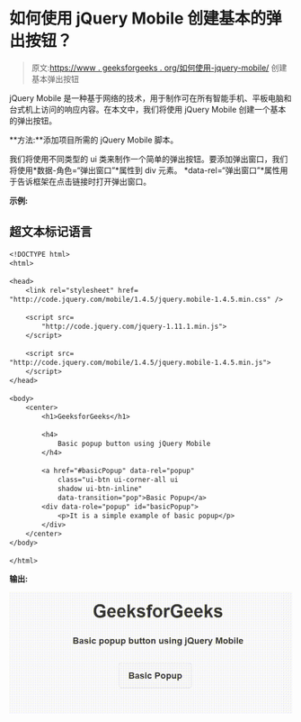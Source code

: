 # 如何使用 jQuery Mobile 创建基本的弹出按钮？

> 原文:[https://www . geeksforgeeks . org/如何使用-jquery-mobile/](https://www.geeksforgeeks.org/how-to-create-a-basic-popup-button-using-jquery-mobile/) 创建基本弹出按钮

jQuery Mobile 是一种基于网络的技术，用于制作可在所有智能手机、平板电脑和台式机上访问的响应内容。在本文中，我们将使用 jQuery Mobile 创建一个基本的弹出按钮。

**方法:**添加项目所需的 jQuery Mobile 脚本。

> <link rel="”stylesheet”" href="”http://code.jquery.com/mobile/1.4.5/jquery.mobile-1.4.5.min.css”">

我们将使用不同类型的 ui 类来制作一个简单的弹出按钮。要添加弹出窗口，我们将使用*数据-角色=“弹出窗口”*属性到 div 元素。 *data-rel=“弹出窗口”*属性用于告诉框架在点击链接时打开弹出窗口。

**示例:**

## 超文本标记语言

```
<!DOCTYPE html>
<html>

<head>
    <link rel="stylesheet" href=
"http://code.jquery.com/mobile/1.4.5/jquery.mobile-1.4.5.min.css" />

    <script src=
        "http://code.jquery.com/jquery-1.11.1.min.js">
    </script>

    <script src=
"http://code.jquery.com/mobile/1.4.5/jquery.mobile-1.4.5.min.js">
    </script>
</head>

<body>
    <center>
        <h1>GeeksforGeeks</h1>

        <h4>
            Basic popup button using jQuery Mobile
        </h4>

        <a href="#basicPopup" data-rel="popup" 
            class="ui-btn ui-corner-all ui 
            shadow ui-btn-inline"
            data-transition="pop">Basic Popup</a>
        <div data-role="popup" id="basicPopup">        
            <p>It is a simple example of basic popup</p>
        </div>
    </center>
</body>

</html>
```

**输出:**

![](img/4215d53e1cb1c9a294e4ec19288a32a3.png)
